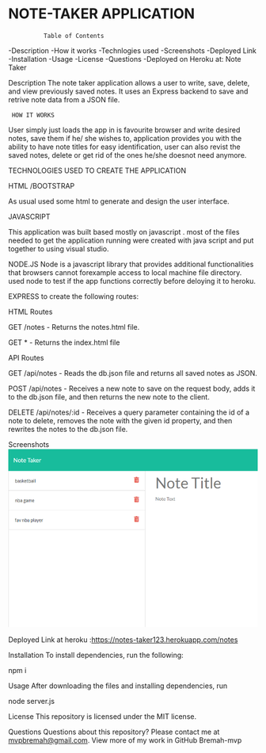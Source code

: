 # NOTE-TAKER APPLICATION
              Table of Contents

-Description
-How it works
-Technlogies used
-Screenshots
-Deployed Link
-Installation
-Usage
-License
-Questions
-Deployed on Heroku at:  Note Taker

Description
The note taker application allows a user to write, save, delete, and view previously saved notes. It uses an Express backend to save and retrive note data from a JSON file. 

 
     HOW IT WORKS

User simply just loads the app in is favourite browser and write desired notes, save them if he/ she wishes to, application provides you with the ability to have note titles for easy identification, user can also revist the saved notes, delete or get rid of the ones he/she doesnot need anymore.

  TECHNOLOGIES USED TO CREATE THE APPLICATION

  HTML /BOOTSTRAP 
  
  As usual used some html to generate and design the user interface.

 JAVASCRIPT 

This application was built based mostly on javascript . most of the files needed to get the application running were created with java script and put together to using visual studio.

NODE.JS 
Node is a javascript library that provides additional functionalities that browsers cannot forexample access to local machine file directory. 
used node to test if the app functions correctly before deloying it to heroku.

 EXPRESS  to create the following routes:

HTML Routes

GET /notes - Returns the notes.html file.

GET * - Returns the index.html file

API Routes

GET /api/notes - Reads the db.json file and returns all saved notes as JSON.

POST /api/notes - Receives a new note to save on the request body, adds it to the db.json file, and then returns the new note to the client.

DELETE /api/notes/:id - Receives a query parameter containing the id of a note to delete, removes the note with the given id property, and then rewrites the notes to the db.json file.


Screenshots
![picture](https://github.com/Bremah-mvp/Note-Taker/blob/master/public/assets/Annotation%202020-09-05%20224309.png)

Deployed Link at heroku :https://notes-taker123.herokuapp.com/notes

Installation
To install dependencies, run the following:

npm i

Usage
After downloading the files and installing dependencies, run

node server.js

License
This repository is licensed under the MIT license.

Questions
Questions about this repository? Please contact me at mvpbremah@gmail.com. View more of my work in GitHub Bremah-mvp 
